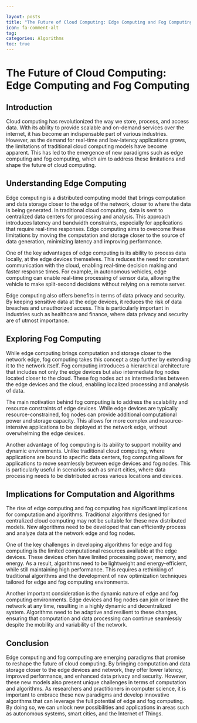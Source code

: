 ```yaml
---

layout: posts
title: "The Future of Cloud Computing: Edge Computing and Fog Computing"
icon: fa-comment-alt
tag:      
categories: Algorithms
toc: true
---
```




# The Future of Cloud Computing: Edge Computing and Fog Computing

## Introduction

Cloud computing has revolutionized the way we store, process, and access data. With its ability to provide scalable and on-demand services over the internet, it has become an indispensable part of various industries. However, as the demand for real-time and low-latency applications grows, the limitations of traditional cloud computing models have become apparent. This has led to the emergence of new paradigms such as edge computing and fog computing, which aim to address these limitations and shape the future of cloud computing.

## Understanding Edge Computing

Edge computing is a distributed computing model that brings computation and data storage closer to the edge of the network, closer to where the data is being generated. In traditional cloud computing, data is sent to centralized data centers for processing and analysis. This approach introduces latency and bandwidth constraints, especially for applications that require real-time responses. Edge computing aims to overcome these limitations by moving the computation and storage closer to the source of data generation, minimizing latency and improving performance.

One of the key advantages of edge computing is its ability to process data locally, at the edge devices themselves. This reduces the need for constant communication with the cloud, enabling real-time decision making and faster response times. For example, in autonomous vehicles, edge computing can enable real-time processing of sensor data, allowing the vehicle to make split-second decisions without relying on a remote server.

Edge computing also offers benefits in terms of data privacy and security. By keeping sensitive data at the edge devices, it reduces the risk of data breaches and unauthorized access. This is particularly important in industries such as healthcare and finance, where data privacy and security are of utmost importance.

## Exploring Fog Computing

While edge computing brings computation and storage closer to the network edge, fog computing takes this concept a step further by extending it to the network itself. Fog computing introduces a hierarchical architecture that includes not only the edge devices but also intermediate fog nodes located closer to the cloud. These fog nodes act as intermediaries between the edge devices and the cloud, enabling localized processing and analysis of data.

The main motivation behind fog computing is to address the scalability and resource constraints of edge devices. While edge devices are typically resource-constrained, fog nodes can provide additional computational power and storage capacity. This allows for more complex and resource-intensive applications to be deployed at the network edge, without overwhelming the edge devices.

Another advantage of fog computing is its ability to support mobility and dynamic environments. Unlike traditional cloud computing, where applications are bound to specific data centers, fog computing allows for applications to move seamlessly between edge devices and fog nodes. This is particularly useful in scenarios such as smart cities, where data processing needs to be distributed across various locations and devices.

## Implications for Computation and Algorithms

The rise of edge computing and fog computing has significant implications for computation and algorithms. Traditional algorithms designed for centralized cloud computing may not be suitable for these new distributed models. New algorithms need to be developed that can efficiently process and analyze data at the network edge and fog nodes.

One of the key challenges in developing algorithms for edge and fog computing is the limited computational resources available at the edge devices. These devices often have limited processing power, memory, and energy. As a result, algorithms need to be lightweight and energy-efficient, while still maintaining high performance. This requires a rethinking of traditional algorithms and the development of new optimization techniques tailored for edge and fog computing environments.

Another important consideration is the dynamic nature of edge and fog computing environments. Edge devices and fog nodes can join or leave the network at any time, resulting in a highly dynamic and decentralized system. Algorithms need to be adaptive and resilient to these changes, ensuring that computation and data processing can continue seamlessly despite the mobility and variability of the network.

## Conclusion

Edge computing and fog computing are emerging paradigms that promise to reshape the future of cloud computing. By bringing computation and data storage closer to the edge devices and network, they offer lower latency, improved performance, and enhanced data privacy and security. However, these new models also present unique challenges in terms of computation and algorithms. As researchers and practitioners in computer science, it is important to embrace these new paradigms and develop innovative algorithms that can leverage the full potential of edge and fog computing. By doing so, we can unlock new possibilities and applications in areas such as autonomous systems, smart cities, and the Internet of Things.